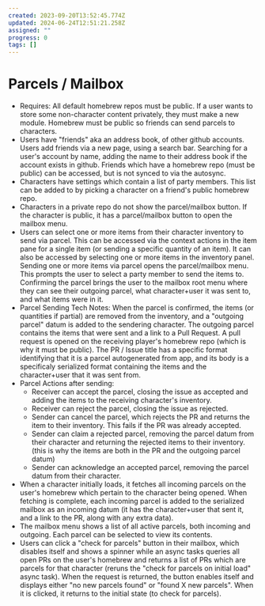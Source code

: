 ```yaml
---
created: 2023-09-20T13:52:45.774Z
updated: 2024-06-24T12:51:21.258Z
assigned: ""
progress: 0
tags: []
---
```


# Parcels / Mailbox

- Requires: All default homebrew repos must be public. If a user wants to store some non-character content privately, they must make a new module. Homebrew must be public so friends can send parcels to characters.
- Users have "friends" aka an address book, of other github accounts. Users add friends via a new page, using a search bar. Searching for a user's account by name, adding the name to their address book if the account exists in github. Friends which have a homebrew repo (must be public) can be accessed, but is not synced to via the autosync.
- Characters have settings which contain a list of party members. This list can be added to by picking a character on a friend's public homebrew repo.
- Characters in a private repo do not show the parcel/mailbox button. If the character is public, it has a parcel/mailbox button to open the mailbox menu.
- Users can select one or more items from their character inventory to send via parcel. This can be accessed via the context actions in the item pane for a single item (or sending a specific quantity of an item). It can also be accessed by selecting one or more items in the inventory panel. Sending one or more items via parcel opens the parcel/mailbox menu. This prompts the user to select a party member to send the items to. Confirming the parcel brings the user to the mailbox root menu where they can see their outgoing parcel, what character+user it was sent to, and what items were in it.
- Parcel Sending Tech Notes: When the parcel is confirmed, the items (or quantities if partial) are removed from the inventory, and a "outgoing parcel" datum is added to the sendering character. The outgoing parcel contains the items that were sent and a link to a Pull Request. A pull request is opened on the receiving player's homebrew repo (which is why it must be public). The PR / Issue title has a specific format identifying that it is a parcel autogenerated from app, and its body is a specificaly serialized format containing the items and the character+user that it was sent from.
- Parcel Actions after sending:
  - Receiver can accept the parcel, closing the issue as accepted and adding the items to the receiving character's inventory.
  - Receiver can reject the parcel, closing the issue as rejected.
  - Sender can cancel the parcel, which rejects the PR and returns the item to their inventory. This fails if the PR was already accepted.
  - Sender can claim a rejected parcel, removing the parcel datum from their character and returning the rejected items to their inventory. (this is why the items are both in the PR and the outgoing parcel datum)
  - Sender can acknowledge an accepted parcel, removing the parcel datum from their character.
- When a character initially loads, it fetches all incoming parcels on the user's homebrew which pertain to the character being opened. When fetching is complete, each incoming parcel is added to the serialized mailbox as an incoming datum (it has the character+user that sent it, and a link to the PR, along with any extra data).
- The mailbox menu shows a list of all active parcels, both incoming and outgoing. Each parcel can be selected to view its contents.
- Users can click a "check for parcels" button in their mailbox, which disables itself and shows a spinner while an async tasks queries all open PRs on the user's homebrew and returns a list of PRs which are parcels for that character (reruns the "check for parcels on initial load" async task). When the request is returned, the button enables itself and displays either "no new parcels found" or "found X new parcels". When it is clicked, it returns to the initial state (to check for parcels).
